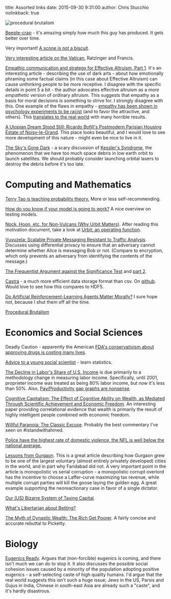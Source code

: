 title: Assorted links
date: 2015-09-30 9:31:00
author: Chris Stucchio
nolinkback: true

![procedural brutalism](https://1.bp.blogspot.com/-5w65LOyU7Uk/VA4MaoYeyoI/AAAAAAAAg0o/KWfskXadJGs/s1600/proceduralbrutalism.gif)

[Beeple-crap](http://www.beeple-crap.com/) - it's amazing simply how much this guy has produced. It gets better over time.

Very important! [A scone is not a biscuit](http://www.bonappetit.com/recipes/article/scone-is-not-a-biscuit).

[Very interesting article on the Vatican](http://www.newyorker.com/magazine/2015/09/14/holy-orders-letter-from-the-vatican-alexander-stille), Ratzinger and Francis.

[Empathic communication and strategy for Effective Altruism, Part 1](http://effective-altruism.com/ea/o1/empathic_communication_and_strategy_for_effective/). It's an interesting article - describing the use of dark arts - about how emotionally phraming some factual claims (in this case about Effective Altruism) can cause unthinking people to be more receptive. I disagree with the specific details in point 5 a bit - the author advocates effective altruism as a *more empathetic* version of ordinary altruism. This suggests that empathy as a basis for moral decisions is something to strive for. I strongly disagree with this. One example of the flaws in empathy - [empathy has been shown in psychology experiments to be racist](http://www.ncbi.nlm.nih.gov/pmc/articles/PMC3108582/pdf/fpsyg-02-00108.pdf) (and to favor the attractive, and others). This [translates to the real world](https://archpedi.jamanetwork.com/article.aspx?articleid=2441797) with many horrible results.

[A Utopian Dream Stood Still: Ricardo Bofill's Postmodern Parisian Housing Estate of Noisy-le-Grand](http://www.archdaily.com/774578/a-utopian-dream-stood-still-ricardo-bofills-postmodern-parisian-housing-estate-of-noisy-le-grand). This place looks beautiful, and I would love to see more development of this nature - might even be nice to live in it.

[The Sky's Gone Dark](http://www.antipope.org/charlie/blog-static/2015/09/the-skys-gone-dark.html) - a scary discussion of [Kessler's Syndrome](https://en.wikipedia.org/wiki/Kessler_syndrome), the phenomenon that we have too much space debris in low earth orbit to launch satellites. We should probably consider launching orbital lasers to destroy the debris before it's too late.

# Computing and Mathematics

[Terry Tao is teaching probability theory.](https://terrytao.wordpress.com/2015/09/29/275a-notes-0-foundations-of-probability-theory/) More or less self-recommending.

[How do you know if your model is going to work?](http://www.win-vector.com/blog/2015/09/isyourmodelgoingtowork/) A nice overview on testing models.

[Nock, Hoon, etc. for Non-Vulcans (Why Urbit Matters)](https://popehat.com/2013/12/06/nock-hoon-etc-for-non-vulcans-why-urbit-matters/). After reading this motivation document, take a look at [Urbit: an operating function](http://urbit.org/preview/~2015.9.25).

[Vuvuzela: Scalable Private Messaging Resistant to Traffic Analysis](http://sigops.org/sosp/sosp15/current/2015-Monterey/printable/136-hooff.pdf). Discusses using differential privacy to ensure that an adversary cannot determine whether Alice is messaging Bob or not. (Compare to encryption, which only prevents an adversary from identifying the contents of the message.)

[The Frequentist Argument against the Significance Test](http://bayesfactor.blogspot.co.uk/2015/03/the-frequentist-argument-against.html) and [part 2](http://bayesfactor.blogspot.co.uk/2015/03/the-frequentist-case-against.html).

[Castra](http://matthewrocklin.com/blog/work/2015/08/28/Storage/) - a much more efficient data storage format than csv. On [github](https://github.com/blaze/castra). Would love to see how this compares to HDF5.

[Do Artificial Reinforcement-Learning Agents Matter Morally?](http://arxiv.org/pdf/1410.8233v1.pdf) I sure hope not, because I shut them off all the time.

[Procedural Brutalism](http://bldgblog.blogspot.com/2014/09/procedural-brutalism.html)

# Economics and Social Sciences

Deadly Caution - apparently the American [FDA's conservativism about approving drugs is costing many lives](http://marginalrevolution.com/marginalrevolution/2015/08/is-the-fda-too-conservative-or-too-aggressive.html).

[Advice to a young social scientist](https://scottlocklin.wordpress.com/2015/08/28/advice-to-a-young-social-scientist/) - learn statistics.

[The Decline in Labor's Share of U.S. Income](http://econlog.econlib.org/archives/2015/09/the_decline_in_1.html) is due primarily to a methodology change in measuring labor income. Specifically, until 2001, proprieter income was treated as being 80% labor income, but now it's less than 50%. Also, [Pay/Productivity gap graphs are nonsense](http://www.themoneyillusion.com/?p=30585).

[Cognitive Capitalism: The Effect of Cognitive Ability on Wealth, as Mediated Through Scientific Achievement and Economic Freedom](https://drive.google.com/file/d/0B3c4TxciNeJZSXBLaS12QmVIU1k/view). An interesting paper providing correlational evidence that wealth is primarily the result of highly intelligent people combined with economic freedom.

[Willful Paranoia: The Classic Excuse](https://popehat.com/2015/09/16/willful-paranoia-the-classic-excuse-for-willful-paranoia-istandwithahmed/). Probably the best commentary I've seen on #istandwithahmed.

[Police have the highest rate of domestic violence, the NFL is well below the national average.](http://www.dailykos.com/story/2015/09/10/1420117/-Police-officers-have-a-rate-of-domestic-violence-at-least-300-higher-than-active-players-in-the-NFL)

[Lessons from Gurgaon](https://mason.gmu.edu/~atabarro/Lessons%20from%20Gurgaon.pdf). This is a great article describing how Gurgaon grew to be one of the largest voluntary (almost entirely privately developed) cities in the world, and in part why Faridabad did not. A very important point in the article is monopolistic vs serial corruption - a monopolistic corrupt overlord has the incentive to choose a Laffer-curve maximizing tax revenue, while multiple corrupt parties will kill the goose laying the golden egg. A great example supporting the neoreactionary case in favor of a single dictator.

[Our (US) Bizarre System of Taxing Capital](http://econlog.econlib.org/archives/2015/09/our_bizarre_sys.html).

[What's Libertarian about Betting?](http://econlog.econlib.org/archives/2015/09/whats_libertari.html)

[The Myth of Dynastic Wealth: The Rich Get Poorer](http://object.cato.org/sites/cato.org/files/serials/files/cato-journal/2015/9/cj-v35n3-1_0.pdf). A fairly concise and accurate rebuttal to Picketty.

# Biology

[Eugenics Ready](https://quadrant.org.au/magazine/2015/05/eugenics-ready/). Argues that (non-forcible) eugenics is coming, and there isn't much we can do to stop it. It also discusses the possible social cohesion issues caused by a minority of the population adopting positive eugenics - a self-selecting caste of high quality humans. I'd argue that the real world suggests this isn't such a huge issue; Jews in the US, Parsis and Gujus in India, Chinese in south-east Asia are already such a "caste", and it's hardly disastrous.
